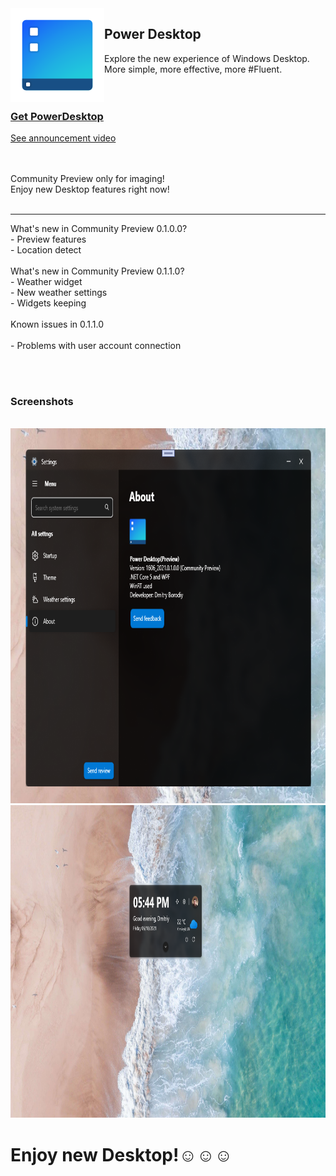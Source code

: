 <img src="PowerDesktop.png" align="left" />
<h2>Power Desktop</h2>
<p>
    Explore the new experience of Windows Desktop.<br />
    More simple, more effective, more #Fluent.<br />
    <br /><br />
</p>
<h3><a href="https://1drv.ms/u/s!AtFuCISL0E8dnLdFgmmhG759yRnhfA">Get PowerDesktop</a></h3> 
<a href="https://twitter.com/DmitriyJulia/status/1405904623114899459?s=20">See announcement video</a>
<br />
<br />
<br />
<p>
    Community Preview only for imaging!<br />
    Enjoy new Desktop features right now!<br />
    <br />
</p>
<hr />
<p>
    What's new in Community Preview 0.1.0.0?<br />
    - Preview features<br />
    - Location detect<br />
    <br />
    What's new in Community Preview 0.1.1.0?<br />
    - Weather widget<br />
    - New weather settings<br />
    - Widgets keeping<br />
    <br />
    Known issues in 0.1.1.0<br />
    <br />
    - Problems with user account connection<br />
    <br />
</p>
<br />
    <h3>Screenshots</h3>
<br />
<img src="screenshots/0.png" height="600" width="800" />
<br />
<img src="screenshots/Screenshot 2021-06-18 174251.png" height="500" width="900" />
<br />
<h1>Enjoy new Desktop!☺️☺️☺️</h1>
